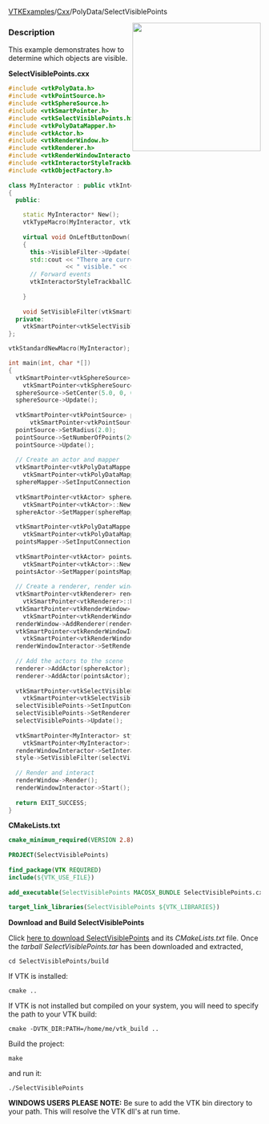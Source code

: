 [VTKExamples](/index/)/[Cxx](/Cxx)/PolyData/SelectVisiblePoints

<img align="right" src="https://github.com/lorensen/VTKExamples/blob/gh-pages/Testing/Baseline/PolyData/TestSelectVisiblePoints.png?raw=true" width="256" />

### Description
This example demonstrates how to determine which objects are visible.

**SelectVisiblePoints.cxx**
```c++
#include <vtkPolyData.h>
#include <vtkPointSource.h>
#include <vtkSphereSource.h>
#include <vtkSmartPointer.h>
#include <vtkSelectVisiblePoints.h>
#include <vtkPolyDataMapper.h>
#include <vtkActor.h>
#include <vtkRenderWindow.h>
#include <vtkRenderer.h>
#include <vtkRenderWindowInteractor.h>
#include <vtkInteractorStyleTrackballCamera.h>
#include <vtkObjectFactory.h>
 
class MyInteractor : public vtkInteractorStyleTrackballCamera
{
  public:

    static MyInteractor* New();
    vtkTypeMacro(MyInteractor, vtkInteractorStyleTrackballCamera);
    
    virtual void OnLeftButtonDown() 
    {
      this->VisibleFilter->Update();
      std::cout << "There are currently: " << this->VisibleFilter->GetOutput()->GetNumberOfPoints() 
                << " visible." << std::endl;
      // Forward events
      vtkInteractorStyleTrackballCamera::OnLeftButtonDown();
      
    }
    
    void SetVisibleFilter(vtkSmartPointer<vtkSelectVisiblePoints> vis) {this->VisibleFilter = vis;}
  private:
    vtkSmartPointer<vtkSelectVisiblePoints> VisibleFilter;
};

vtkStandardNewMacro(MyInteractor);

int main(int, char *[])
{ 
  vtkSmartPointer<vtkSphereSource> sphereSource = 
    vtkSmartPointer<vtkSphereSource>::New();
  sphereSource->SetCenter(5.0, 0, 0);
  sphereSource->Update();
    
  vtkSmartPointer<vtkPointSource> pointSource = 
      vtkSmartPointer<vtkPointSource>::New();
  pointSource->SetRadius(2.0);
  pointSource->SetNumberOfPoints(200);
  pointSource->Update();
    
  // Create an actor and mapper
  vtkSmartPointer<vtkPolyDataMapper> sphereMapper = 
    vtkSmartPointer<vtkPolyDataMapper>::New();
  sphereMapper->SetInputConnection(sphereSource->GetOutputPort());
 
  vtkSmartPointer<vtkActor> sphereActor = 
    vtkSmartPointer<vtkActor>::New();
  sphereActor->SetMapper(sphereMapper);
 
  vtkSmartPointer<vtkPolyDataMapper> pointsMapper = 
    vtkSmartPointer<vtkPolyDataMapper>::New();
  pointsMapper->SetInputConnection(pointSource->GetOutputPort());
 
  vtkSmartPointer<vtkActor> pointsActor = 
    vtkSmartPointer<vtkActor>::New();
  pointsActor->SetMapper(pointsMapper);
 
  // Create a renderer, render window, and interactor
  vtkSmartPointer<vtkRenderer> renderer = 
    vtkSmartPointer<vtkRenderer>::New();
  vtkSmartPointer<vtkRenderWindow> renderWindow = 
    vtkSmartPointer<vtkRenderWindow>::New();
  renderWindow->AddRenderer(renderer);
  vtkSmartPointer<vtkRenderWindowInteractor> renderWindowInteractor = 
    vtkSmartPointer<vtkRenderWindowInteractor>::New();
  renderWindowInteractor->SetRenderWindow(renderWindow);
  
  // Add the actors to the scene
  renderer->AddActor(sphereActor);
  renderer->AddActor(pointsActor);
  
  vtkSmartPointer<vtkSelectVisiblePoints> selectVisiblePoints = 
    vtkSmartPointer<vtkSelectVisiblePoints>::New();
  selectVisiblePoints->SetInputConnection(pointSource->GetOutputPort());
  selectVisiblePoints->SetRenderer(renderer);
  selectVisiblePoints->Update();
   
  vtkSmartPointer<MyInteractor> style = 
    vtkSmartPointer<MyInteractor>::New();
  renderWindowInteractor->SetInteractorStyle( style );
  style->SetVisibleFilter(selectVisiblePoints);
  
  // Render and interact
  renderWindow->Render();
  renderWindowInteractor->Start();
  
  return EXIT_SUCCESS;
}
```
**CMakeLists.txt**
```cmake
cmake_minimum_required(VERSION 2.8)
 
PROJECT(SelectVisiblePoints)
 
find_package(VTK REQUIRED)
include(${VTK_USE_FILE})
 
add_executable(SelectVisiblePoints MACOSX_BUNDLE SelectVisiblePoints.cxx)
 
target_link_libraries(SelectVisiblePoints ${VTK_LIBRARIES})
```

**Download and Build SelectVisiblePoints**

Click [here to download SelectVisiblePoints](https://github.com/lorensen/VTKWikiExamplesTarballs/raw/master/SelectVisiblePoints.tar) and its *CMakeLists.txt* file.
Once the *tarball SelectVisiblePoints.tar* has been downloaded and extracted,
```
cd SelectVisiblePoints/build 
```
If VTK is installed:
```
cmake ..
```
If VTK is not installed but compiled on your system, you will need to specify the path to your VTK build:
```
cmake -DVTK_DIR:PATH=/home/me/vtk_build ..
```
Build the project:
```
make
```
and run it:
```
./SelectVisiblePoints
```
**WINDOWS USERS PLEASE NOTE:** Be sure to add the VTK bin directory to your path. This will resolve the VTK dll's at run time.

